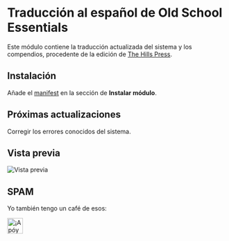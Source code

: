 # Traducción al español de Old School Essentials

Este módulo contiene la traducción actualizada del sistema y los compendios, procedente de la edición de [The Hills Press](https://www.thehillspress.es/).

## Instalación

Añade el [manifest](https://raw.githubusercontent.com/WallaceMcGregor/ose-translation-es/main/module.json) en la sección de **Instalar módulo**.

## Próximas actualizaciones

Corregir los errores conocidos del sistema.

## Vista previa

![Vista previa](https://i.imgur.com/xpUiZOa.jpg)

## SPAM

Yo también tengo un café de esos:

<a href='https://ko-fi.com/wallacemcgregor666' target='_blank'><img height='36' style='border:0px;height:36px;' src='https://cdn.ko-fi.com/cdn/kofi2.png?v=2' border='0' alt='¡Apóyame en Ko-Fi!' /></a>
